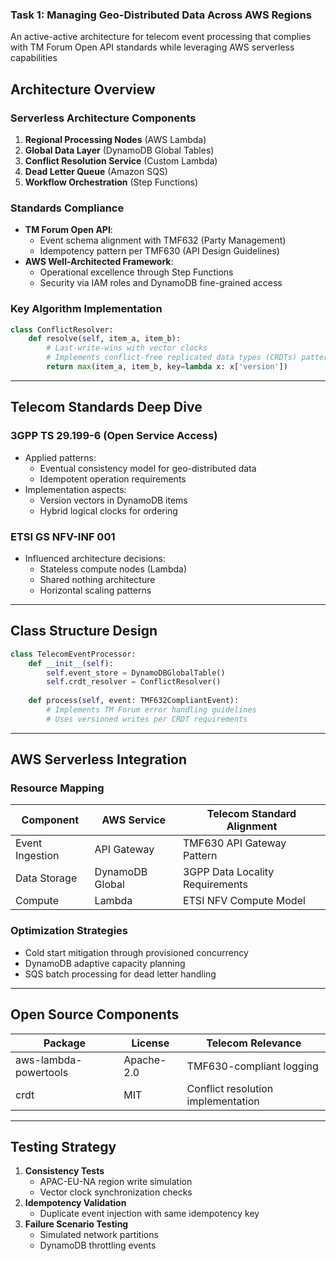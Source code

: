 ### **Task 1: Managing Geo-Distributed Data Across AWS Regions**  

An active-active architecture for telecom event processing that complies with TM Forum Open API standards while leveraging AWS serverless capabilities

## **Architecture Overview**
### **Serverless Architecture Components**
1. **Regional Processing Nodes** (AWS Lambda)
2. **Global Data Layer** (DynamoDB Global Tables)
3. **Conflict Resolution Service** (Custom Lambda)
4. **Dead Letter Queue** (Amazon SQS)
5. **Workflow Orchestration** (Step Functions)

### **Standards Compliance**
- **TM Forum Open API**:
  - Event schema alignment with TMF632 (Party Management)
  - Idempotency pattern per TMF630 (API Design Guidelines)
- **AWS Well-Architected Framework**:
  - Operational excellence through Step Functions
  - Security via IAM roles and DynamoDB fine-grained access

### **Key Algorithm Implementation**
```python
class ConflictResolver:
    def resolve(self, item_a, item_b):
        # Last-write-wins with vector clocks
        # Implements conflict-free replicated data types (CRDTs) pattern
        return max(item_a, item_b, key=lambda x: x['version'])
```

---

## **Telecom Standards Deep Dive**
### **3GPP TS 29.199-6** (Open Service Access)
- Applied patterns:
  - Eventual consistency model for geo-distributed data
  - Idempotent operation requirements
- Implementation aspects:
  - Version vectors in DynamoDB items
  - Hybrid logical clocks for ordering

### **ETSI GS NFV-INF 001** 
- Influenced architecture decisions:
  - Stateless compute nodes (Lambda)
  - Shared nothing architecture
  - Horizontal scaling patterns

---

## **Class Structure Design**
```python
class TelecomEventProcessor:
    def __init__(self):
        self.event_store = DynamoDBGlobalTable()
        self.crdt_resolver = ConflictResolver()
        
    def process(self, event: TMF632CompliantEvent):
        # Implements TM Forum error handling guidelines
        # Uses versioned writes per CRDT requirements
```

---

## **AWS Serverless Integration**
### **Resource Mapping**
| Component         | AWS Service       | Telecom Standard Alignment       |
|--------------------|-------------------|-----------------------------------|
| Event Ingestion    | API Gateway       | TMF630 API Gateway Pattern       |
| Data Storage       | DynamoDB Global   | 3GPP Data Locality Requirements  |
| Compute            | Lambda            | ETSI NFV Compute Model            |

### **Optimization Strategies**
- Cold start mitigation through provisioned concurrency
- DynamoDB adaptive capacity planning
- SQS batch processing for dead letter handling

---

## **Open Source Components**
| Package          | License   | Telecom Relevance                  |
|------------------|-----------|------------------------------------|
| aws-lambda-powertools | Apache-2.0 | TMF630-compliant logging          |
| crdt             | MIT       | Conflict resolution implementation|

---

## **Testing Strategy**
1. **Consistency Tests**
   - APAC-EU-NA region write simulation
   - Vector clock synchronization checks
2. **Idempotency Validation**
   - Duplicate event injection with same idempotency key
3. **Failure Scenario Testing**
   - Simulated network partitions
   - DynamoDB throttling events
